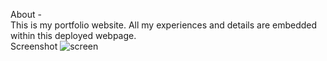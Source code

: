 About - <br>
This is my portfolio website. All my experiences and details are embedded within this deployed webpage.<br>
Screenshot
![screen](https://github.com/Officialshubham/Officialshubham.github.io/assets/42817026/d3739342-e623-4bb5-a93a-c9ebf44d8d6c)

